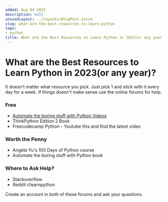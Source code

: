 ```yaml
---
added: Aug 04 2022
description: null
unusedLayout: ../layouts/BlogPost.astro
slug: what-are-the-best-resources-to-learn-python
tags:
- python
title: What are the Best Resources to Learn Python in 2023(or any year)?
---
```


# What are the Best Resources to Learn Python in 2023(or any year)?

It doesn't matter what resource you pick. Just pick 1 and stick with it every day for a week. If things doesn't make sense use the online forums for help.

### Free

- [Automate the boring stuff with Python Videos](https://www.youtube.com/watch?v=1F_OgqRuSdI&list=PL0-84-yl1fUnRuXGFe_F7qSH1LEnn9LkW)
- ThinkPython Edition 2 Book
- Freecodecamp Python - Youtube this and find the latest video

### Worth the Penny

- Angela Yu's 100 Days of Python course
- Automate the boring stuff with Python book

### Where to Ask Help?

- Stackoverflow
- Reddit r/learnpython

Create an account in both of these forums and ask your questions.

